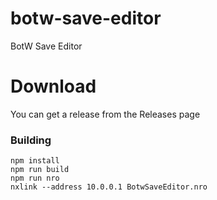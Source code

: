 # botw-save-editor
BotW Save Editor

# Download

You can get a release from the Releases page

### Building

    npm install
    npm run build
    npm run nro
    nxlink --address 10.0.0.1 BotwSaveEditor.nro

    
